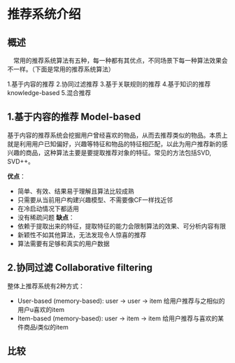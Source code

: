 # 推荐系统介绍

## 概述
 常用的推荐系统算法有五种，每一种都有其优点，不同场景下每一种算法效果会不一样。（下面是常用的推荐系统算法）

1.基于内容的推荐 
2.协同过滤推荐 
3.基于关联规则的推荐
4.基于知识的推荐 knowledge-based
5.混合推荐

## 1.基于内容的推荐 Model-based
基于内容的推荐系统会挖掘用户曾经喜欢的物品，从而去推荐类似的物品。本质上就是利用用户已知偏好，兴趣等特征和物品的特征相匹配，以此为用户推荐新的感兴趣的商品，这种算法主要是要提取推荐对象的特征。常见的方法包括SVD, SVD++。

**优点**：
- 简单、有效、结果易于理解且算法比较成熟
- 只需要从当前用户构建兴趣模型、不需要像CF一样找近邻
- 在冷启动情况下都适用
- 没有稀疏问题
**缺点**：
- 依赖于提取出来的特征，提取特征的能力会限制算法的效果、可分析内容有限
- 新颖性不如其他算法，无法发现令人惊喜的推荐
- 算法需要有足够和真实的用户数据

## 2.协同过滤 Collaborative filtering
整体上推荐系统有2种方式：
- User-based (memory-based): user -> user -> item 给用户推荐与之相似的用户u喜欢的item
- Item-based (memory-based): user -> item -> item 给用户推荐与喜欢的某件商品i类似的item

## 比较
